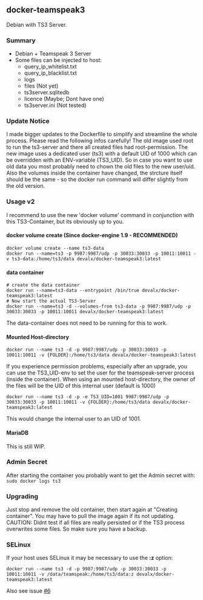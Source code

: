 ## docker-teamspeak3

Debian with TS3 Server.

### Summary
* Debian + Teamspeak 3 Server
* Some files can be injected to host:
  * query_ip_whitelist.txt
  * query_ip_blacklist.txt
  * logs
  * files (Not yet)
  * ts3server.sqlitedb 
  * licence (Maybe; Dont have one)
  * ts3server.ini (Not tested)

### Update Notice
I made bigger updates to the Dockerfile to simplify and streamline the whole process. Please read the following infos carefully!
The old image used root to run the ts3-server and there all created files had root-permission. The new image uses a dedicated user (ts3) with a default UID of 1000 which can be overridden with an ENV-variable (TS3_UID). So in case you want to use old data you most probably need to chown the old files to the new user/uid.
Also the volumes inside the container have changed, the strcture itself should be the same - so the docker run command will differ slightly from the old version.

### Usage v2
I recommend to use the new 'docker volume' command in conjunction with this TS3-Container, but its obviously up to you.

#### docker volume create (Since docker-engine 1.9 - RECOMMENDED) 
```
docker volume create --name ts3-data
docker run --name=ts3 -p 9987:9987/udp -p 30033:30033 -p 10011:10011 -v ts3-data:/home/ts3/data devalx/docker-teamspeak3:latest
```

#### data container

```
# create the data container
docker run --name=ts3-data --entrypoint /bin/true devalx/docker-teamspeak3:latest
# Now start the actual TS3-Server
docker run --name=ts3 -d --volumes-from ts3-data -p 9987:9987/udp -p 30033:30033 -p 10011:10011 devalx/docker-teamspeak3:latest
```

The data-container does not need to be running for this to work.

#### Mounted Host-directory
```
docker run --name ts3 -d -p 9987:9987/udp -p 30033:30033 -p 10011:10011 -v {FOLDER}:/home/ts3/data devalx/docker-teamspeak3:latest
```

If you experience permission problems, especially after an upgrade, you can use the TS3_UID-env to set the user for the teamspeak-server process (inside the container). When using an mounted host-directory, the owner of the files will be the UID of this internal user (default is 1000)

```
docker run --name ts3 -d -p -e TS3_UID=1001 9987:9987/udp -p 30033:30033 -p 10011:10011 -v {FOLDER}:/home/ts3/data devalx/docker-teamspeak3:latest
```
This would change the internal user to an UID of 1001.  


#### MariaDB

This is still WIP.
    
### Admin Secret
After starting the container you probably want to get the Admin secret with:
`sudo docker logs ts3` 
    
### Upgrading
Just stop and remove the old container, then start again at "Creating container". You may have to pull the image again       if its not updating.
CAUTION: Didnt test if all files are really persisted or if the TS3 process overwrites some files. So make sure you have a backup. 

### SELinux
If your host uses SELinux it may be necessary to use the **:z** option:
```
docker run --name ts3 -d -p 9987:9987/udp -p 30033:30033 -p 10011:10011 -v /data/teamspeak:/home/ts3/data:z devalx/docker-teamspeak3:latest
```
Also see issue [#6](../../issues/6)
